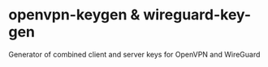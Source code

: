 # openvpn-keygen & wireguard-key-gen
Generator of combined client and server keys for OpenVPN and WireGuard
